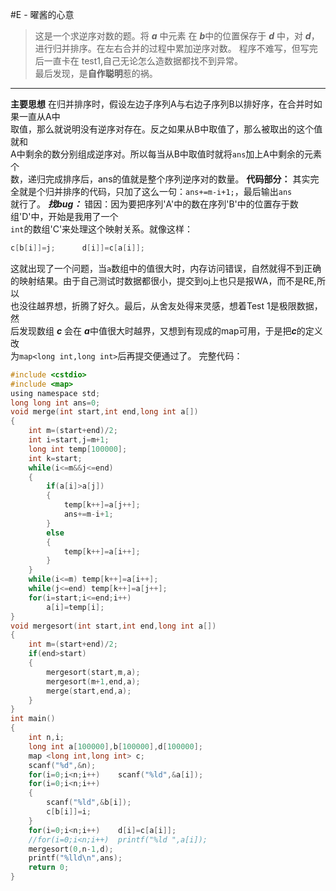 #E - 曜酱的心意
> 这是一个求逆序对数的题。将 ***a*** 中元素 在 ***b***中的位置保存于 ***d*** 中，对 ***d***，  
进行归并排序。在左右合并的过程中累加逆序对数。
程序不难写，但写完后一直卡在 test1,自己无论怎么造数据都找不到异常。  
最后发现，是**自作聪明**惹的祸。  

---

**主要思想**
在归并排序时，假设左边子序列A与右边子序列B以排好序，在合并时如果一直从A中  
取值，那么就说明没有逆序对存在。反之如果从B中取值了，那么被取出的这个值就和  
A中剩余的数分别组成逆序对。所以每当从B中取值时就将`ans`加上A中剩余的元素个  
数，递归完成排序后，ans的值就是整个序列逆序对的数量。
**代码部分：**
其实完全就是个归并排序的代码，只加了这么一句：`ans+=m-i+1;`，最后输出`ans`  
就行了。
***找bug：***
错因：因为要把序列'A'中的数在序列'B'中的位置存于数组'D'中，开始是我用了一个  
`int`的数组'C'来处理这个映射关系。就像这样：  
```C
c[b[i]]=j;		d[i]]=c[a[i]];
```
这就出现了一个问题，当`a`数组中的值很大时，内存访问错误，自然就得不到正确  
的映射结果。由于自己测试时数据都很小，提交到oj上也只是报WA，而不是RE,所以  
也没往越界想，折腾了好久。最后，从舍友处得来灵感，想着Test 1是极限数据，然  
后发现数组 ***c*** 会在 ***a***中值很大时越界，又想到有现成的map可用，于是把***c***的定义改  
为`map<long int,long int>`后再提交便通过了。
完整代码：
```C
#include <cstdio>
#include <map>
using namespace std;
long long int ans=0;
void merge(int start,int end,long int a[])
{
	int m=(start+end)/2;
	int i=start,j=m+1;
	long int temp[100000];
	int k=start;
	while(i<=m&&j<=end)
	{
		if(a[i]>a[j])
		{
			temp[k++]=a[j++];
			ans+=m-i+1;
		}
		else
		{
			temp[k++]=a[i++];
		}
	}
	while(i<=m)	temp[k++]=a[i++];
	while(j<=end) temp[k++]=a[j++];
	for(i=start;i<=end;i++)
		a[i]=temp[i];
}
void mergesort(int start,int end,long int a[])
{
	int m=(start+end)/2;
	if(end>start)
	{
		mergesort(start,m,a);
		mergesort(m+1,end,a);
		merge(start,end,a);
	}
}
int main()
{
	int n,i;
	long int a[100000],b[100000],d[100000];
	map <long int,long int> c; 
	scanf("%d",&n);
	for(i=0;i<n;i++)	scanf("%ld",&a[i]);
	for(i=0;i<n;i++)
	{
		scanf("%ld",&b[i]);
		c[b[i]]=i;
	}
	for(i=0;i<n;i++)	d[i]=c[a[i]];
	//for(i=0;i<n;i++)	printf("%ld ",a[i]);
	mergesort(0,n-1,d);
	printf("%lld\n",ans);
	return 0;
}

```